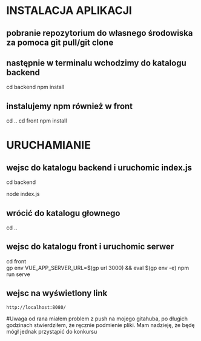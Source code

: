 # INSTALACJA APLIKACJI
## pobranie repozytorium do własnego środowiska za pomoca git pull/git clone <link do repozytorium>
## następnie w terminalu wchodzimy do katalogu backend
cd backend
npm install
## instalujemy npm również w front
cd ..
cd front
npm install
# URUCHAMIANIE
## wejsc do katalogu backend i uruchomic index.js
cd backend

node index.js
## wrócić do katalogu głownego
cd ..
## wejsc do katalogu front i uruchomic serwer
cd front     
gp env VUE_APP_SERVER_URL=$(gp url 3000) && eval $(gp env -e)
npm run serve

## wejsc na wyświetlony link
    http://localhost:8080/

#Uwaga 
od rana miałem problem z push na mojego gitahuba, po długich godzinach stwierdziłem, że ręcznie podmienie pliki. Mam nadzieję, że będę mógł jednak przystąpić do konkursu
